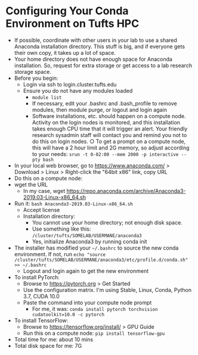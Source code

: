 
# Configuring Your Conda Environment on Tufts HPC

- If possible, coordinate with other users in your lab to use a shared Anaconda installation directory. This stuff is big, and if everyone gets their own copy, it takes up a lot of space.
- Your home directory does not have enough space for Anaconda installation. So, request for extra storage or get access to a lab research storage space.
- Before you begin: 
	- Login via ssh to login.cluster.tufts.edu
	- Ensure you do not have any modules loaded 
		- `module list`
		- If necessary, edit your .bashrc and .bash_profile to remove modules, then module purge, or logout and login again
		- Software installations, etc. should happen on a compute node. Activity on the login nodes is monitored, and this installation takes enough CPU time that it will trigger an alert. Your friendly research sysadmin staff will contact you and remind you not to do this on login nodes.
		○ To get a prompt on a compute node, this will have a 2 hour limit and 2G memory, so adjust according to your needs: `srun -t 0-02:00 --mem 2000 -p interactive --pty bash`
- In your local web browser, go to https://www.anaconda.com/ > Download > Linux > Right-click the "64bit x86" link, copy URL
- Do this on a compute node:
- wget the URL 
	- In my case, wget https://repo.anaconda.com/archive/Anaconda3-2019.03-Linux-x86_64.sh
- Run it: `bash Anaconda3-2019.03-Linux-x86_64.sh` 
	- Accept license
	- Installation directory: 
		- You cannot use your home directory; not enough disk space.
		- Use something like this: `/cluster/tufts/SOMELAB/USERMANE/anaconda3`
		- Yes, initialize Anaconda3 by running conda init
- The installer has modified your `~/.bashrc` to source the new conda environment. If not, run `echo "source /cluster/tufts/SOMELAB/USERMANE/anaconda3/etc/profile.d/conda.sh" >> ~/.bashrc`
	- Logout and login again to get the new environment
- To install PyTorch:
	- Browse to https://pytorch.org > Get Started
	- Use the configuration matrix. I'm using Stable, Linux, Conda, Python 3.7, CUDA 10.0 
	- Paste the command into your compute node prompt
		- For me, it was: `conda install pytorch torchvision cudatoolkit=10.0 -c pytorch`
- To install TensorFlow: 
	- Browse to https://tensorflow.org/install/ > GPU Guide
	- Run this on a compute node: `pip install tensorflow-gpu`
- Total time for me: about 10 mins
- Total disk space for me: 7G
